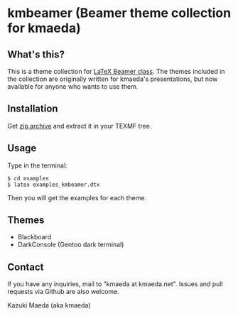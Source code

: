 kmbeamer (Beamer theme collection for kmaeda)
=============================================

What's this?
------------

This is a theme collection for [LaTeX Beamer class](https://bitbucket.org/rivanvx/beamer/wiki/Home).
The themes included in the collection are originally written for kmaeda's presentations, but now available for anyone who wants to use them.

Installation
------------

Get [zip archive](https://github.com/kmaed/kmbeamer/archive/master.zip) and extract it in your TEXMF tree.

Usage
-----

Type in the terminal:
```
$ cd examples
$ latex examples_kmbeamer.dtx
```
Then you will get the examples for each theme.

Themes
---------

 * Blackboard
 * DarkConsole (Gentoo dark terminal)

Contact
-------

If you have any inquiries, mail to "kmaeda at kmaeda.net".
Issues and pull requests via Github are also welcome.

Kazuki Maeda (aka kmaeda)